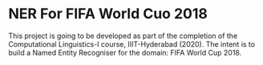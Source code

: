 # NER For FIFA World Cuo 2018
This project is going to be developed as part of the completion of the Computational Linguistics-I course, IIIT-Hyderabad (2020). The intent is to build a Named Entity Recogniser for the domain: FIFA World Cup 2018.
